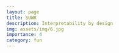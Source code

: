 ```yaml
---
layout: page
title: SUWR
description: Interpretability by design 
img: assets/img/6.jpg
importance: 4
category: fun
---
```


